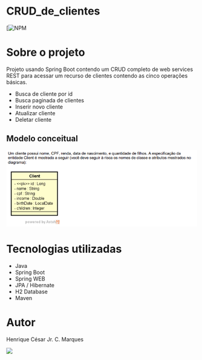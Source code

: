 # CRUD_de_clientes

[![NPM](https://github.com/henriquecesarjr/CRUD_de_clientes/blob/main/LICENSE)

# Sobre o projeto

Projeto usando Spring Boot contendo um CRUD completo de web services REST para acessar um recurso de clientes contendo as cinco operações básicas.
- Busca de cliente por id
- Busca paginada de clientes
- Inserir novo cliente
- Atualizar cliente
- Deletar cliente

## Modelo conceitual
![Modelo Conceitual](https://github.com/henriquecesarjr/CRUD_de_clientes/blob/main/assets/Modelo%20conceitual.png)

# Tecnologias utilizadas
- Java
- Spring Boot
- Spring WEB
- JPA / Hibernate
- H2 Database
- Maven

# Autor

Henrique César Jr. C. Marques

<a href="https://www.linkedin.com/in/henrique-marques-376a50274/" target="_blank"><img src="https://img.shields.io/badge/-LinkedIn-%230077B5?style=for-the-badge&logo=linkedin&logoColor=white" target="_blank"></a>

